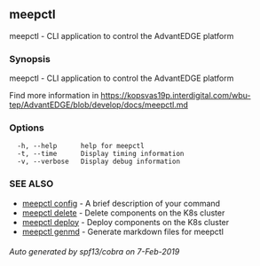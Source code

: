 ## meepctl

meepctl - CLI application to control the AdvantEDGE platform

### Synopsis


meepctl - CLI application to control the AdvantEDGE platform

  Find more information in https://kopsvas19p.interdigital.com/wbu-tep/AdvantEDGE/blob/develop/docs/meepctl.md


### Options

```
  -h, --help      help for meepctl
  -t, --time      Display timing information
  -v, --verbose   Display debug information
```

### SEE ALSO

* [meepctl config](meepctl_config.md)	 - A brief description of your command
* [meepctl delete](meepctl_delete.md)	 - Delete components on the K8s cluster
* [meepctl deploy](meepctl_deploy.md)	 - Deploy components on the K8s cluster
* [meepctl genmd](meepctl_genmd.md)	 - Generate markdown files for meepctl

###### Auto generated by spf13/cobra on 7-Feb-2019
